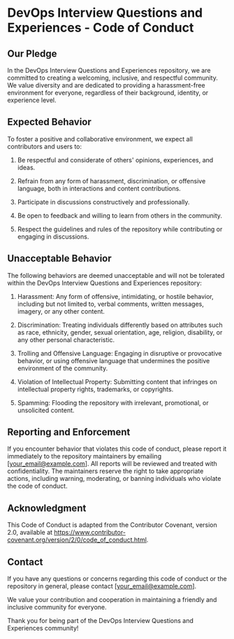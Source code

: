 # DevOps Interview Questions and Experiences - Code of Conduct

## Our Pledge

In the DevOps Interview Questions and Experiences repository, we are committed to creating a welcoming, inclusive, and respectful community. We value diversity and are dedicated to providing a harassment-free environment for everyone, regardless of their background, identity, or experience level.

## Expected Behavior

To foster a positive and collaborative environment, we expect all contributors and users to:

1. Be respectful and considerate of others' opinions, experiences, and ideas.

2. Refrain from any form of harassment, discrimination, or offensive language, both in interactions and content contributions.

3. Participate in discussions constructively and professionally.

4. Be open to feedback and willing to learn from others in the community.

5. Respect the guidelines and rules of the repository while contributing or engaging in discussions.

## Unacceptable Behavior

The following behaviors are deemed unacceptable and will not be tolerated within the DevOps Interview Questions and Experiences repository:

1. Harassment: Any form of offensive, intimidating, or hostile behavior, including but not limited to, verbal comments, written messages, imagery, or any other content.

2. Discrimination: Treating individuals differently based on attributes such as race, ethnicity, gender, sexual orientation, age, religion, disability, or any other personal characteristic.

3. Trolling and Offensive Language: Engaging in disruptive or provocative behavior, or using offensive language that undermines the positive environment of the community.

4. Violation of Intellectual Property: Submitting content that infringes on intellectual property rights, trademarks, or copyrights.

5. Spamming: Flooding the repository with irrelevant, promotional, or unsolicited content.

## Reporting and Enforcement

If you encounter behavior that violates this code of conduct, please report it immediately to the repository maintainers by emailing [your_email@example.com]. All reports will be reviewed and treated with confidentiality. The maintainers reserve the right to take appropriate actions, including warning, moderating, or banning individuals who violate the code of conduct.

## Acknowledgment

This Code of Conduct is adapted from the Contributor Covenant, version 2.0, available at https://www.contributor-covenant.org/version/2/0/code_of_conduct.html.

## Contact

If you have any questions or concerns regarding this code of conduct or the repository in general, please contact [your_email@example.com].

We value your contribution and cooperation in maintaining a friendly and inclusive community for everyone.

Thank you for being part of the DevOps Interview Questions and Experiences community!
